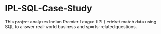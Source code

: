 # IPL-SQL-Case-Study
This project analyzes Indian Premier League (IPL) cricket match data using SQL to answer real-world business and sports-related questions.
